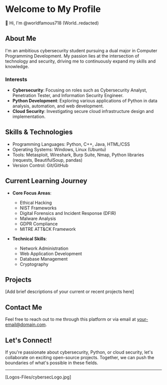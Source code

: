 # Welcome to My Profile

👋 Hi, I'm @worldfamous718 (World..redacted)

## About Me

I'm an ambitious cybersecurity student pursuing a dual major in Computer Programming Development. My passion lies at the intersection of technology and security, driving me to continuously expand my skills and knowledge.

### Interests

- **Cybersecurity**: Focusing on roles such as Cybersecurity Analyst, Penetration Tester, and Information Security Engineer.
- **Python Development**: Exploring various applications of Python in data analysis, automation, and web development.
- **Cloud Security**: Investigating secure cloud infrastructure design and implementation.

## Skills & Technologies

- Programming Languages: Python, C++, Java, HTML/CSS
- Operating Systems: Windows, Linux (Ubuntu)
- Tools: Metasploit, Wireshark, Burp Suite, Nmap, Python libraries (requests, BeautifulSoup, pandas)
- Version Control: Git/GitHub

## Current Learning Journey

- **Core Focus Areas**:
  - Ethical Hacking
  - NIST Frameworks
  - Digital Forensics and Incident Response (DFIR)
  - Malware Analysis
  - GDPR Compliance
  - MITRE ATT&CK Framework

- **Technical Skills**:
  - Network Administration
  - Web Application Development
  - Database Management
  - Cryptography

## Projects

[Add brief descriptions of your current or recent projects here]

## Contact Me

Feel free to reach out to me through this platform or via email at [your-email@domain.com](mailto:your-email@domain.com).

## Let's Connect!

If you're passionate about cybersecurity, Python, or cloud security, let's collaborate on exciting open-source projects. Together, we can push the boundaries of what's possible in these fields.

---

[Logos-Files/cybersecLogo.jpg]
